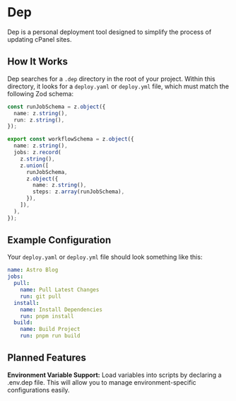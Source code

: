 # Dep

Dep is a personal deployment tool designed to simplify the process of updating cPanel sites.

## How It Works

Dep searches for a `.dep` directory in the root of your project. Within this directory, it looks for a `deploy.yaml` or `deploy.yml` file, which must match the following Zod schema:

```ts
const runJobSchema = z.object({
  name: z.string(),
  run: z.string(),
});

export const workflowSchema = z.object({
  name: z.string(),
  jobs: z.record(
    z.string(),
    z.union([
      runJobSchema,
      z.object({
        name: z.string(),
        steps: z.array(runJobSchema),
      }),
    ]),
  ),
});
```

## Example Configuration

Your `deploy.yaml` or `deploy.yml` file should look something like this:

```yaml
name: Astro Blog
jobs:
  pull:
    name: Pull Latest Changes
    run: git pull
  install:
    name: Install Dependencies
    run: pnpm install
  build:
    name: Build Project
    run: pnpm run build
```

## Planned Features

**Environment Variable Support:** Load variables into scripts by declaring a .env.dep file. This will allow you to manage environment-specific configurations easily.
